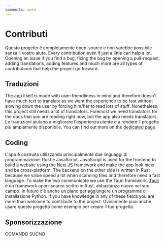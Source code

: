```yaml
---
comments: vero
---
```


# Contributi
Questo progetto è completamente open-source e non sarebbe possibile senza il vostro aiuto. Every contribution even if just a little can help a lot. Opening an issue if you find a bug, fixing the bug by opening a pull-request, adding translations, adding features and much more are all types of contributions that help the project go forward.

## Traduzioni
The app itself is made with user-friendliness in mind and therefore doesn't have much text to translate as we want the experience to be fast without slowing down the user by forcing him/her to read lots of stuff. Nonetheless, this project still needs a lot of translators. Foremost we need translators for the docs that you are reading right now, but the app also needs translators. Le traduzioni aiutano a migliorare l'esperienza utente e a rendere il progetto più ampiamente disponibile. You can find out more on the [dedicated page](./translations.md).

## Coding
L'app è costruita utilizzando principalmente due linguaggi di programmazione: Rust e JavaScript. JavaScript is used for the frontend to build a website using the [Next.JS](https://nextjs.org/) framework and make the app look nicer and be cross-platform. The backend on the other side is written in Rust because we value speed a lot when scanning files and therefore need a fast language. To make the two communicate we use the Tauri framework. [Tauri](https://tauri.app/) è un framework open-source scritto in Rust, abbastanza nuovo nel suo campo. In futuro c'è anche un piano per aggiungere un programma di installazione Python. If you have knowledge in any of these fields you are more than welcome to contribute to the project. Ovviamente puoi anche usare questo progetto come esempio per creare il tuo progetto.

## Sponsorizzazione
COMANDO SUONO